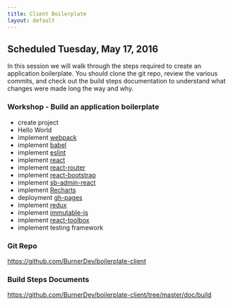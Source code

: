 ```yaml
---
title: Client Boilerplate
layout: default
---
```


## Scheduled Tuesday, May 17, 2016
In this session we will walk through the steps required to create an application boilerplate.
You should clone the git repo, review the various commits, and check out the build steps documentation to understand what changes were made long the way and why.

### Workshop - Build an application boilerplate
* create project
* Hello World
* implement [webpack](http://webpack.github.io/docs/)
* implement [babel](https://babeljs.io/)
* implement [eslint](http://eslint.org/)
* implement [react](https://facebook.github.io/react/docs/getting-started.html)
* implement [react-router](https://github.com/reactjs/react-router/tree/master/docs)
* implement [react-bootstrap](https://react-bootstrap.github.io/)
* implement [sb-admin-react](https://github.com/start-react/sb-admin-react)
* implement [Recharts](http://recharts.org/)
* deployment [gh-pages](https://pages.github.com/)
* implement [redux](http://redux.js.org/)
* implement [immutable-js](https://facebook.github.io/immutable-js/docs/#/)
* implement [react-toolbox](https://github.com/react-toolbox/react-toolbox)
* implement testing framework

### Git Repo
https://github.com/BurnerDev/boilerplate-client

### Build Steps Documents
https://github.com/BurnerDev/boilerplate-client/tree/master/doc/build
